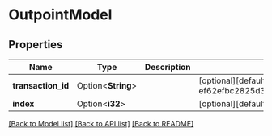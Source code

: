 # OutpointModel

## Properties

Name | Type | Description | Notes
------------ | ------------- | ------------- | -------------
**transaction_id** | Option<**String**> |  | [optional][default to ef62efbc2825d3ef9ec1cf9b80506876ac077b64b11a39c8ef5e028415444dc9]
**index** | Option<**i32**> |  | [optional][default to 0]

[[Back to Model list]](../README.md#documentation-for-models) [[Back to API list]](../README.md#documentation-for-api-endpoints) [[Back to README]](../README.md)


